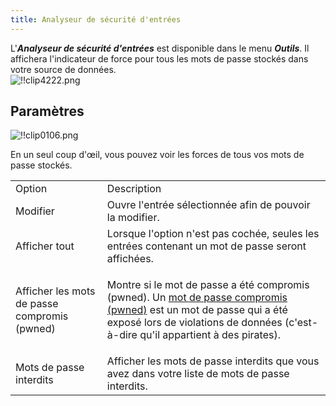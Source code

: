 ```yaml
---
title: Analyseur de sécurité d'entrées
---
```

L'***Analyseur de sécurité d'entrées*** est disponible dans le menu ***Outils***. Il affichera l'indicateur de force pour tous les mots de passe stockés dans votre source de données.  
![!!clip4222.png](https://webdevolutions.azureedge.net/docs/fr/rdm/mac/clip4222.png) 

## Paramètres 

![!!clip0106.png](https://webdevolutions.azureedge.net/docs/fr/rdm/mac/clip0106.png) 

En un seul coup d'œil, vous pouvez voir les forces de tous vos mots de passe stockés. 

<table>
	<tr>
		<td>
Option 
		</td>
		<td>
Description 
		</td>
	</tr>
	<tr>
		<td>
Modifier 
		</td>
		<td>
Ouvre l'entrée sélectionnée afin de pouvoir la modifier. 
		</td>
	</tr>
	<tr>
		<td>
Afficher tout 
		</td>
		<td>
Lorsque l'option n'est pas cochée, seules les entrées contenant un mot de passe seront affichées. 
		</td>
	</tr>
	<tr>
		<td>
Afficher les mots de passe compromis (pwned) 
		</td>
		<td>

Montre si le mot de passe a été compromis (pwned). Un [mot de passe compromis (pwned)](/kb/remote-desktop-manager/how-to-articles/pwned-password-check/) est un mot de passe qui a été exposé lors de violations de données (c'est-à-dire qu'il appartient à des pirates). 
		</td>
	</tr>
	<tr>
		<td>
Mots de passe interdits 
		</td>
		<td>
Afficher les mots de passe interdits que vous avez dans votre liste de mots de passe interdits. 
		</td>
	</tr>
</table>
